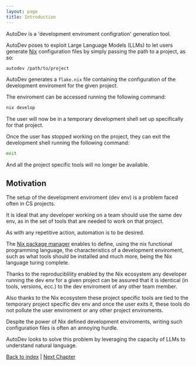 ```yaml
---
layout: page
title: Introduction
---
```


AutoDev is a 'development enviroment configration' generation tool.

AutoDev poses to exploit Large Language Models (LLMs) to let users generate [Nix](https://nixos.org/) configuration files by simply passing the path to a project, as so:

```sh
autodev /path/to/project
```

AutoDev generates a `flake.nix` file containing the configuration of the development enviroment for the given project.

The enviroment can be accessed running the following command:

```sh
nix develop
```

The user will now be in a temporary development shell set up specifically for that project.

Once the user has stopped working on the project, they can exit the development shell running the following command:

```sh
exit
```

And all the project specific tools will no longer be available.

## Motivation

The setup of the development enviroment (dev env) is a problem faced often in CS projects.

It is ideal that any developer working on a team should use the same dev env, as in the set of tools that are needed to work on that project.

As with any repetitive action, automation is to be desired.

The [Nix package manager](https://nixos.org/) enables to define, using the nix functional programming language, the characteristics of a development enviroment, such as what tools should be installed and much more, being the Nix language turing complete.

Thanks to the reproduciblility enabled by the Nix ecosystem any developer running the dev env for a given project can be assured that it is identical (in tools, versions, ecc.) to the dev enviroment of any other team member.

Also thanks to the Nix ecosystem these project specific tools are tied to the temporary project specific dev env and once the user exits it, these tools do not pollute the user enviroment or any other project enviroments.

Despite the power of Nix defined development enviroments, writing such configuration files is often an annoying hurdle.

AutoDev looks to solve this problem by leveraging the capacity of LLMs to understand natural language.

[Back to index](./index.md) |
[Next Chapter](./requirements.md)
